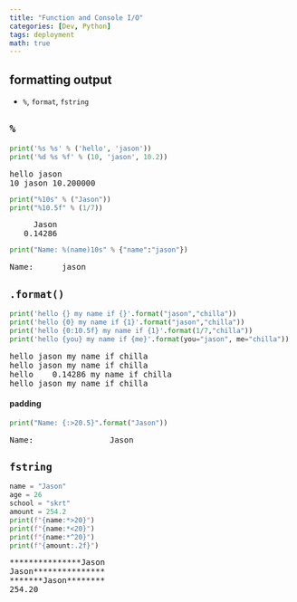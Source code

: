```yaml
---
title: "Function and Console I/O"
categories: [Dev, Python]
tags: deployment
math: true
---
```



## formatting output

- <code>%</code>, <code>format</code>, <code>fstring</code>

## <code>%</code>

```python
print('%s %s' % ('hello', 'jason'))
print('%d %s %f' % (10, 'jason', 10.2))
```

<pre>
hello jason
10 jason 10.200000
</pre>

```python
print("%10s" % ("Jason"))
print("%10.5f" % (1/7))
```

<pre>
     Jason
   0.14286
</pre>

```python
print("Name: %(name)10s" % {"name":"jason"})
```

<pre>
Name:      jason
</pre>

## <code>.format()</code>

```python
print('hello {} my name if {}'.format("jason","chilla"))
print('hello {0} my name if {1}'.format("jason","chilla"))
print('hello {0:10.5f} my name if {1}'.format(1/7,"chilla"))
print('hello {you} my name if {me}'.format(you="jason", me="chilla"))
```

<pre>
hello jason my name if chilla
hello jason my name if chilla
hello    0.14286 my name if chilla
hello jason my name if chilla
</pre>

#### padding

```python
print("Name: {:>20.5}".format("Jason"))
```

<pre>
Name:                Jason
</pre>

## <code>fstring</code>

```python
name = "Jason"
age = 26
school = "skrt"
amount = 254.2
print(f"{name:*>20}")
print(f"{name:*<20}")
print(f"{name:*^20}")
print(f"{amount:.2f}")
```

<pre>
***************Jason
Jason***************
*******Jason********
254.20
</pre>
